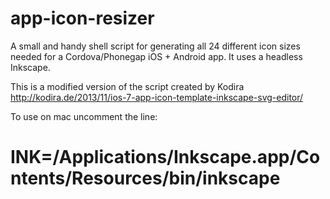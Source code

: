 # app-icon-resizer
A small and handy shell script for generating all 24 different icon sizes needed for a Cordova/Phonegap iOS + Android app. It uses a headless Inkscape. 

This is a modified version of the script created by Kodira http://kodira.de/2013/11/ios-7-app-icon-template-inkscape-svg-editor/

To use on mac uncomment the line:
# INK=/Applications/Inkscape.app/Contents/Resources/bin/inkscape
